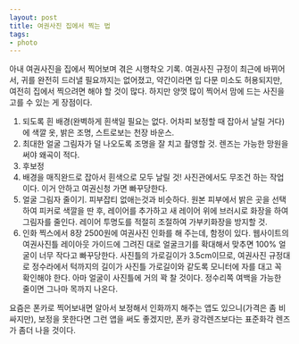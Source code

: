 ```yaml
---
layout: post
title: 여권사진 집에서 찍는 법
tags:
- photo
---
```

아내 여권사진을 집에서 찍어보며 겪은 시행착오 기록.
여권사진 규정이 최근에 바뀌어서, 귀를 완전히 드러낼 필요까지는 없어졌고, 약간이라면 입 다문 미소도 허용되지만, 여전히 집에서 찍으려면 해야 할 것이 많다. 하지만 양껏 많이 찍어서 맘에 드는 사진을 고를 수 있는 게 장점이다.

1. 되도록 흰 배경(완벽하게 흰색일 필요는 없다. 어차피 보정할 때 잡아서 날릴 거다)에 색깔 옷, 밝은 조명, 스트로보는 천장 바운스.
2. 최대한 얼굴 그림자가 덜 나오도록 조명을 잘 치고 촬영할 것. 렌즈는 가능한 망원을 써야 왜곡이 적다.
3. 후보정
  1. 배경을 매직완드로 잡아서 흰색으로 모두 날릴 것! 사진관에서도 무조건 하는 작업이다. 이거 안하고 여권신청 가면 빠꾸당한다.
  2. 얼굴 그림자 줄이기. 피부잡티 없애는것과 비슷하다. 원본 피부에서 밝은 곳을 선택하여 피커로 색깔을 딴 후, 레이어를 추가하고 새 레이어 위에 브러시로 화장을 하여 그림자를 줄인다. 레이어 투명도를 적절히 조절하여 가부키화장을 방지할 것.
4. 인화
찍스에서 8장 2500원에 여권사진 인화를 해 주는데, 함정이 있다. 웹사이트의 여권사진틀 레이아웃 가이드에 그려진 대로 얼굴크기를 확대해서 맞추면 100% 얼굴이 너무 작다고 빠꾸당한다. 사진틀의 가로길이가 3.5cm이므로, 여권사진 규정대로 정수라에서 턱까지의 길이가 사진틀 가로길이와 같도록 모니터에 자를 대고 꼭 확인해야 한다. 아마 얼굴이 사진틀에 거의 꽉 찰 것이다. 정수리쪽 여백을 가능한 줄이면 그나마 목까지 나온다.

요즘은 폰카로 찍어보내면 알아서 보정해서 인화까지 해주는 앱도 있으니(가격은 좀 비싸지만), 보정을 못한다면 그런 앱을 써도 좋겠지만, 폰카 광각렌즈보다는 표준화각 렌즈가 좀더 나을 것이다.

